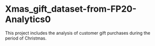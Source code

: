 # Xmas_gift_dataset-from-FP20-Analytics0
This project includes the analysis of customer gift purchases during the period of Christmas.
